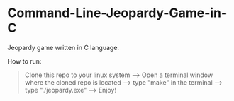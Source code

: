 # Command-Line-Jeopardy-Game-in-C
Jeopardy game written in C language.

How to run:
> Clone this repo to your linux system
 --> Open a terminal window where the cloned repo is located
 --> type "make" in the terminal
 --> type "./jeopardy.exe"
 --> Enjoy!
